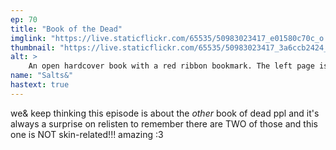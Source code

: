 ```yaml
---
ep: 70
title: "Book of the Dead"
imglink: "https://live.staticflickr.com/65535/50983023417_e01580c70c_o.jpg"
thumbnail: "https://live.staticflickr.com/65535/50983023417_3a6ccb2424_q.jpg"
alt: >
    An open hardcover book with a red ribbon bookmark. The left page is blank, and the right contains black squiggles representing lines of text. Few words are legible: &quot;Philip&quot;, &quot;platform&quot;, &quot;train&quot;, &quot;blood&quot;, and &quot;terror&quot;. Below is the phrase, &quot;You have already read too much&quot;.
name: "Salts&"
hastext: true
---
```

we& keep thinking this episode is about the *other* book of dead ppl and it's always a surprise on relisten to remember there are TWO of those and this one is NOT skin-related!!! amazing :3